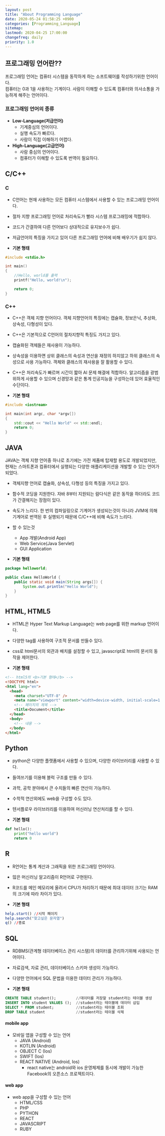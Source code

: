 ```yaml
---
layout: post
title: "About Programming Language"
date: 2020-05-24 01:58:25 +0900
categories: [Programming_Language]
sitemap:
lastmod: 2020-04-25 17:00:00
changefreq: daily
priority: 1.0
---
```


## 프로그래밍 언어란??

프로그래밍 언어는 컴퓨터 시스템을 동작하게 하는 소프트웨어를 작성하기위한 언어이다.  
컴퓨터는 0과 1을 사용하는 기계이다. 사람이 이해할 수 있도록 컴퓨터와 의사소통을 가능하게 해주는 언어이다.

### 프로그래밍 언어의 종류

- <b>Low-Language(저급언어)</b>
  - 기계중심의 언어이다.
  - 실행 속도가 빠르다.
  - 사람이 직접 이해하기 어렵다.
- <b>High-Language(고급언어)</b>
  - 사람 중심의 언어이다.
  - 컴퓨터가 이해할 수 있도록 번역이 필요하다.

## C/C++

### C

- C언어는 현재 사용하는 모든 컴퓨터 시스템에서 사용할 수 있는 프로그래밍 언어이다.

- 절차 지향 프로그래밍 언어로 처리속도가 빨라 시스템 프로그래밍에 적합하다.
- 코드가 간결하여 다른 언어보다 상대적으로 유지보수가 쉽다.
- 저급언어의 특징을 가지고 있어 다른 프로그래밍 언어에 비해 배우기가 쉽지 않다.

- <b>기본 형태</b>

```c
#include <stdio.h>

int main()
{
    //Hello, world를 출력
    printf("Hello, world!\n");

    return 0;
}
```

### C++

- C++은 객체 지향 언어이다. 객체 지향언어의 특징에는 캡슐화, 정보은닉, 추상화, 상속성, 다형성이 있다.
- C++은 기본적으로 C언어의 절차지향적 특징도 가지고 있다.
- 캡슐화된 객체들은 재사용이 가능하다.
- 상속성을 이용하면 상위 클래스의 속성과 연산을 재정의 하지않고 하위 클래스의 속성으로 사용 가능하다. 객체와 클래스의 재사용을 잘 활용할 수 있다.
- C++은 처리속도가 빠르며 시간이 짧아 AI 문제 해결에 적합하다. 알고리즘을 광범위하게 사용할 수 있으며 신경망과 같은 통계 인공지능을 구성하는데 있어 효율적인 수단이다.

- <b>기본 형태</b>

```c++
#include <iostream>

int main(int argc, char *argv[])
{
	std::cout << "Hello World" << std::endl;
    return 0;
}

```

## JAVA

JAVA는 객체 지향 언어중 하나로 초기에는 가전 제품에 탑재할 용도로 개발되었지만, 현재는 스마트폰과 컴퓨터에서 실행되는 다양한 애플리케이션을 개발할 수 있는 언어가 되었다.

- 객체지향 언어로 캡슐화, 상속성, 다형성 등의 특징을 가지고 있다.
- 함수적 코딩을 지원한다. 자바 8부터 지원되는 람다식은 같은 동작을 하더라도 코드가 간결해지는 장점이 있다.
- 속도가 느리다. 한 번의 컴파일링으로 기계어가 생성되는것이 아니라 JVM에 의해 기계어로 번역된 후 실행되기 때문에 C/C++에 비해 속도가 느리다.

- 할 수 있는것

  - App 개발(Android App)
  - Web Service(Java Servlet)
  - GUI Application

- <b>기본 형태</b>

```java
package helloworld;

public class HelloWorld {
    public static void main(String args[]) {
        System.out.println("Hello World");
    }
}
```

## HTML, HTML5

- HTML은 Hyper Text Markup Language는 web page를 위한 markup 언어이다.
- 다양한 tag를 사용하여 구조적 문서를 만들수 있다.
- css로 html문서의 외관과 배치를 설정할 수 있고, javascript로 html의 문서의 동작을 제어한다.

- <b>기본 형태</b>

```html
<!-- html5의 <b>기본 형태</b> -->
<!DOCTYPE html>
<html lang="en">
  <head>
    <meta charset="UTF-8" />
    <meta name="viewport" content="width=device-width, initial-scale=1.0" />
    <!-- 페이지의 제목 -->
    <title>Document</title>
  </head>
  <body>
    <!-- 내용 -->
  </body>
</html>
```

## Python

- python은 다양한 플랫폼에서 사용할 수 있으며, 다양한 라이브러리를 사용할 수 있다.
- 들여쓰기를 이용해 블럭 구조를 만들 수 있다.
- 과학, 공학 분야에서 큰 수치들의 빠른 연산이 가능하다.
- 수학적 연산외에도 web을 구성할 수도 있다.
- 텐서플로우 라이브러리를 이용하여 머신러닝 연산처리를 할 수 있다.

- <b>기본 형태</b>

```python
def hello():
    print("hello world")
    return 0
```

## R

- R언어는 통계 계산과 그래픽을 위한 프로그래밍 언어이다.
- 많은 머신러닝 알고리즘이 R언어로 구현된다.
- R코드를 메인 메모리에 올려서 CPU가 처리하기 때문에 최대 데이터 크기는 RAM의 크기에 따라 차이가 있다.

- <b>기본 형태</b>

```r
help.start() //시작 페이지
help.search("찾고싶은 문자열")
q() //종료
```

## SQL

- RDBMS(관계형 데이터베이스 관리 시스템)의 데이터를 관리하기위해 사용되는 언어이다.
- 자료검색, 자료 관리, 데이터베이스 스키마 생성이 가능하다.
- 다양한 언어에서 SQL 문법을 이용한 데이터 관리가 가능하다.

- <b>기본 형태</b>

```sql
CREATE TABLE student();         //데이터를 저장할 student라는 테이블 생성
INSERT INTO student VALUES ();  //student라는 테이블에 데이터 삽입
SELECT * FROM student;          //student라는 테이블 조회
DROP TABLE student              //student라는 테이블 삭제
```

#### mobile app

- 모바일 앱을 구성할 수 있는 언어
  - JAVA (Android)
  - KOTLIN (Android)
  - OBJECT C (Ios)
  - SWIFT (Ios)
  - REACT NATIVE (Android, Ios)
    - react native는 android와 ios 운영체제를 동시에 개발이 가능한 Facebook의 오픈소스 프로젝트이다.

#### web app

- web app을 구성할 수 있는 언어
  - HTML/CSS
  - PHP
  - PYTHON
  - REACT
  - JAVASCRIPT
  - RUBY
